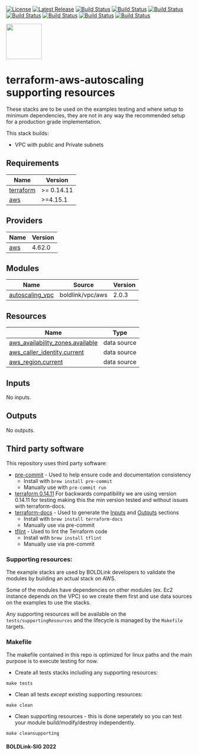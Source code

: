 [![License](https://img.shields.io/badge/License-Apache-blue.svg)](https://github.com/boldlink/terraform-aws-autoscaling/blob/main/LICENSE)
[![Latest Release](https://img.shields.io/github/release/boldlink/terraform-aws-autoscaling.svg)](https://github.com/boldlink/terraform-aws-autoscaling/releases/latest)
[![Build Status](https://github.com/boldlink/terraform-aws-autoscaling/actions/workflows/update.yaml/badge.svg)](https://github.com/boldlink/terraform-aws-autoscaling/actions)
[![Build Status](https://github.com/boldlink/terraform-aws-autoscaling/actions/workflows/release.yaml/badge.svg)](https://github.com/boldlink/terraform-aws-autoscaling/actions)
[![Build Status](https://github.com/boldlink/terraform-aws-autoscaling/actions/workflows/pre-commit.yaml/badge.svg)](https://github.com/boldlink/terraform-aws-autoscaling/actions)
[![Build Status](https://github.com/boldlink/terraform-aws-autoscaling/actions/workflows/pr-labeler.yaml/badge.svg)](https://github.com/boldlink/terraform-aws-autoscaling/actions)
[![Build Status](https://github.com/boldlink/terraform-aws-autoscaling/actions/workflows/module-examples-tests.yaml/badge.svg)](https://github.com/boldlink/terraform-aws-autoscaling/actions)
[![Build Status](https://github.com/boldlink/terraform-aws-autoscaling/actions/workflows/checkov.yaml/badge.svg)](https://github.com/boldlink/terraform-aws-autoscaling/actions)
[![Build Status](https://github.com/boldlink/terraform-aws-autoscaling/actions/workflows/auto-badge.yaml/badge.svg)](https://github.com/boldlink/terraform-aws-autoscaling/actions)

[<img src="https://avatars.githubusercontent.com/u/25388280?s=200&v=4" width="96"/>](https://boldlink.io)

# terraform-aws-autoscaling supporting resources

These stacks are to be used on the examples testing and where setup to minimum dependencies,
they are not in any way the recommended setup for a production grade implementation.

This stack builds:
* VPC with public and Private subnets

<!-- BEGINNING OF PRE-COMMIT-TERRAFORM DOCS HOOK -->
## Requirements

| Name | Version |
|------|---------|
| <a name="requirement_terraform"></a> [terraform](#requirement\_terraform) | >= 0.14.11 |
| <a name="requirement_aws"></a> [aws](#requirement\_aws) | >=4.15.1 |

## Providers

| Name | Version |
|------|---------|
| <a name="provider_aws"></a> [aws](#provider\_aws) | 4.62.0 |

## Modules

| Name | Source | Version |
|------|--------|---------|
| <a name="module_autoscaling_vpc"></a> [autoscaling\_vpc](#module\_autoscaling\_vpc) | boldlink/vpc/aws | 2.0.3 |

## Resources

| Name | Type |
|------|------|
| [aws_availability_zones.available](https://registry.terraform.io/providers/hashicorp/aws/latest/docs/data-sources/availability_zones) | data source |
| [aws_caller_identity.current](https://registry.terraform.io/providers/hashicorp/aws/latest/docs/data-sources/caller_identity) | data source |
| [aws_region.current](https://registry.terraform.io/providers/hashicorp/aws/latest/docs/data-sources/region) | data source |

## Inputs

No inputs.

## Outputs

No outputs.
<!-- END OF PRE-COMMIT-TERRAFORM DOCS HOOK -->

## Third party software
This repository uses third party software:
* [pre-commit](https://pre-commit.com/) - Used to help ensure code and documentation consistency
  * Install with `brew install pre-commit`
  * Manually use with `pre-commit run`
* [terraform 0.14.11](https://releases.hashicorp.com/terraform/0.14.11/) For backwards compatibility we are using version 0.14.11 for testing making this the min version tested and without issues with terraform-docs.
* [terraform-docs](https://github.com/segmentio/terraform-docs) - Used to generate the [Inputs](#Inputs) and [Outputs](#Outputs) sections
  * Install with `brew install terraform-docs`
  * Manually use via pre-commit
* [tflint](https://github.com/terraform-linters/tflint) - Used to lint the Terraform code
  * Install with `brew install tflint`
  * Manually use via pre-commit

### Supporting resources:

The example stacks are used by BOLDLink developers to validate the modules by building an actual stack on AWS.

Some of the modules have dependencies on other modules (ex. Ec2 instance depends on the VPC) so we create them
first and use data sources on the examples to use the stacks.

Any supporting resources will be available on the `tests/supportingResources` and the lifecycle is managed by the `Makefile` targets.

### Makefile
The makefile contained in this repo is optimized for linux paths and the main purpose is to execute testing for now.
* Create all tests stacks including any supporting resources:
```console
make tests
```
* Clean all tests *except* existing supporting resources:
```console
make clean
```
* Clean supporting resources - this is done seperately so you can test your module build/modify/destroy independently.
```console
make cleansupporting
```

#### BOLDLink-SIG 2022
